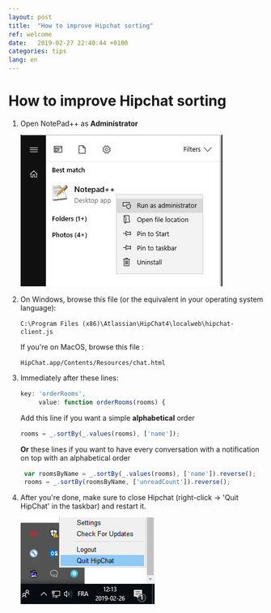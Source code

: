 ```yaml
---
layout: post
title:  "How to improve Hipchat sorting"
ref: welcome
date:   2019-02-27 22:40:44 +0100
categories: tips
lang: en
---
```

# How to improve Hipchat sorting
1. Open NotePad++ as **Administrator**
   
   ![](/img/doc1.PNG)
   
2. On Windows, browse this file (or the equivalent in your operating system language): 
 
   ```
   C:\Program Files (x86)\Atlassian\HipChat4\localweb\hipchat-client.js
   ```
 
   If you're on MacOS, browse this file :
   ```
   HipChat.app/Contents/Resources/chat.html
   ```
 
3. Immediately after these lines:
   ```js
   key: 'orderRooms',
        value: function orderRooms(rooms) {
   ```

    Add this line if you want a simple **alphabetical** order
   ```js
   rooms = _.sortBy(_.values(rooms), ['name']);
   ``` 
   
   **Or** these lines if you want to have every conversation with a notification on top with an alphabetical order
   ```js
    var roomsByName = _.sortBy(_.values(rooms), ['name']).reverse();
    rooms = _.sortBy(roomsByName, ['unreadCount']).reverse();
   ```
   
4. After you're done, make sure to close Hipchat (right-click -> 'Quit HipChat' in the taskbar) and restart it.

   ![](/img/doc2.PNG)